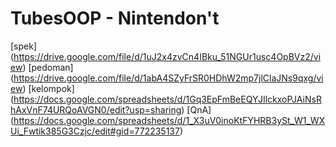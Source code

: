 # TubesOOP - Nintendon't

[spek] (https://drive.google.com/file/d/1uJ2x4zvCn4IBku_51NGUr1usc4OpBVz2/view)
[pedoman] (https://drive.google.com/file/d/1abA4SZyFrSR0HDhW2mp7jlClaJNs9qxg/view)
[kelompok] (https://docs.google.com/spreadsheets/d/1Gq3EpFmBeEQYJIlckxoPJAiNsRhAxVnF74URQoAVGN0/edit?usp=sharing)
[QnA] (https://docs.google.com/spreadsheets/d/1_X3uV0inoKtFYHRB3ySt_W1_WXUi_Fwtik385G3Czjc/edit#gid=772235137)
